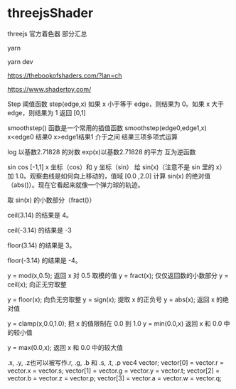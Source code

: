 # threejsShader
threejs 官方着色器 部分汇总

yarn

yarn dev


https://thebookofshaders.com/?lan=ch



https://www.shadertoy.com/

Step 阈值函数 step(edge,x)  如果 x 小于等于 edge，则结果为 0。如果 x 大于 edge，则结果为 1  返回 [0,1]


smoothstep() 函数是一个常用的插值函数 smoothstep(edge0,edge1,x)  x<edge0 结果0 x>edge1结果1 介于之间 结果三项多项式运算

log 以基数2.71828 的对数   exp(x)以基数2.71828 的平方 互为逆函数

sin cos [-1,1]  x 坐标（cos）和 y 坐标（sin）      给 sin(x)（注意不是 sin 里的 x）加 1.0。观察曲线是如何向上移动的，值域 [0.0 ,2.0]   计算 sin(x) 的绝对值（abs()）。现在它看起来就像一个弹力球的轨迹。

取 sin(x) 的小数部分（fract()）

ceil(3.14) 的结果是 4。

ceil(-3.14) 的结果是 -3

floor(3.14) 的结果是 3。

floor(-3.14) 的结果是 -4。

y = mod(x,0.5);  返回 x 对 0.5 取模的值            y = fract(x); 仅仅返回数的小数部分    y = ceil(x); 向正无穷取整

y = floor(x); 向负无穷取整                         y = sign(x);  提取 x 的正负号         y = abs(x); 返回 x 的绝对值

y = clamp(x,0.0,1.0); 把 x 的值限制在 0.0 到 1.0    y = min(0.0,x) 返回 x 和 0.0 中的较小值

y = max(0.0,x); 返回 x 和 0.0 中的较大值  

.x, .y, .z也可以被写作.r, .g, .b 和 .s, .t, .p  vec4 vector;
vector[0] = vector.r = vector.x = vector.s;
vector[1] = vector.g = vector.y = vector.t;
vector[2] = vector.b = vector.z = vector.p;
vector[3] = vector.a = vector.w = vector.q;
